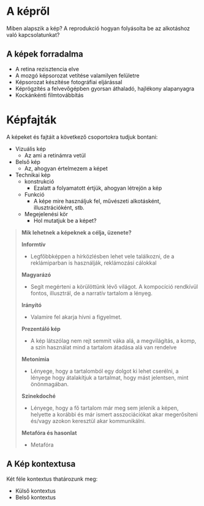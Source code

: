 # A képről

Miben alapszik a kép? A reprodukció hogyan folyásolta be az alkotáshoz való kapcsolatunkat?

## A képek forradalma

- A retina rezisztencia elve
- A mozgó képsorozat vetítése valamilyen felületre
- Képsorozat készítése fotográfiai eljárással
- Képrögzítés a felvevőgépben gyorsan áthaladó, hajlékony alapanyagra
- Kockánkénti filmtovábbítás

# Képfajták

A képeket és fajtáit a következő csoportokra tudjuk bontani:

- Vizuális kép
	- Az ami a retinámra vetül
- Belső kép
	- Az, ahogyan értelmezem a képet
- Technikai kép
	- konstrukció
		- Ezalatt a folyamatott értjük, ahogyan létrejön a kép
	- Funkció
		- A képe mire használjuk fel, művészeti alkotásként, illusztrációként, stb.
	- Megejelenési kör
		- Hol mutatjuk be a képet?

> **Mik lehetnek a képeknek a célja, üzenete?**
> 
> **Informtív**
> 	- Legfőbbképpen a hírközlésben lehet vele találkozni, de a reklámiparban is használják, reklámozási cálokkal
>
> **Magyarázó**
>	- Segít megérteni a körülöttünk lévő világot. A kompocíció rendkívül fontos, illusztrál, de a narratív tartalom a lényeg.
>
> **Irányító**
> 	-  Valamire fel akarja hívni a figyelmet.
>
> **Prezentáló kép**
> 	- A kép látszólag nem rejt semmit váka alá, a megvilágítás, a komp, a szín használat mind a tartalom átadása alá van rendelve
>
> **Metonímia**
> - Lényege, hogy a tartalomból egy dolgot ki lehet cserélni, a lényege hogy átalakítjuk a tartalmat, hogy mást jelentsen, mint önönmagában.
>
> **Szinekdoché**
> - Lényege, hogy a fő tartalom már meg sem jelenik a képen, helyette a korábbi és már ismert asszociációkat akar megerősíteni és/vagy azokon keresztül akar kommunikálni.
>
> **Metafóra és hasonlat**
> - Metafóra


## A Kép kontextusa

Két féle kontextus thatározunk meg:

- Külső kontextus
- Belső kontextus



